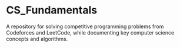 # CS_Fundamentals
A repository  for solving competitive programming problems from Codeforces and LeetCode, while documenting key computer science concepts and algorithms.
